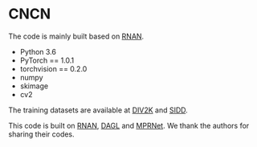 # CNCN

The code is mainly built based on [RNAN](https://github.com/yulunzhang/RNAN).

- Python 3.6
- PyTorch == 1.0.1
- torchvision == 0.2.0
- numpy 
- skimage 
- cv2 

The training datasets are available at [DIV2K](https://data.vision.ee.ethz.ch/cvl/DIV2K/) and [SIDD](https://www.eecs.yorku.ca/~kamel/sidd/).

This code is built on [RNAN](https://github.com/yulunzhang/RNAN), [DAGL](https://github.com/jianzhangcs/DAGL) and [MPRNet](https://github.com/swz30/MPRNet).  We thank the authors for sharing their codes.

